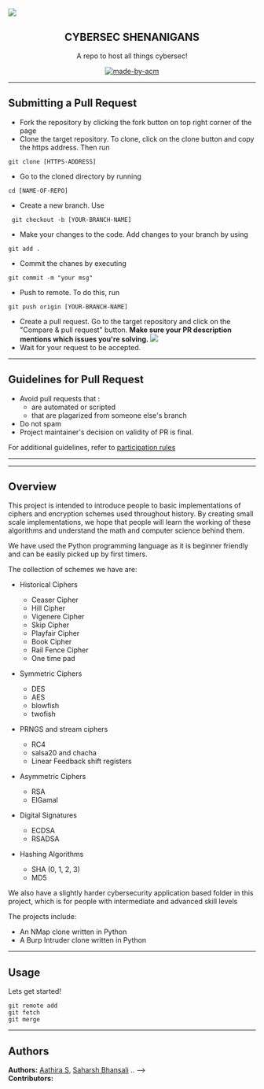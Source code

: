 <h1 align="center>Kicking Off Hacktoberfest with ACM-VIT!</h1>
<p align="center">
<img src="https://user-images.githubusercontent.com/67265786/194695103-47903f06-20aa-450f-af56-78b9cc860d6f.png">
</p>

<h2 align="center"> CYBERSEC SHENANIGANS  </h2>

<p align="center"> 
A repo to host all things cybersec!
</p>

<p align="center">
  <a href="https://acmvit.in/" target="_blank">
    <img alt="made-by-acm" src="https://img.shields.io/badge/MADE%20BY-ACM%20VIT-blue?style=for-the-badge" />
  </a>
    <!-- Uncomment the below line to add the license badge. Make sure the right license badge is reflected. -->
    <!-- <img alt="license" src="https://img.shields.io/badge/License-MIT-green.svg?style=for-the-badge" /> -->
    <!-- forks/stars/tech stack in the form of badges from https://shields.io/ -->
</p>

---
## Submitting a Pull Request

 * Fork the repository by clicking the fork button on top right corner of the page
 * Clone the target repository. To clone, click on the clone button and copy the https address. Then run 
 <pre><code>git clone [HTTPS-ADDRESS]</code></pre>
* Go to the cloned directory by running 
<pre><code>cd [NAME-OF-REPO]</code></pre>
* Create a new branch. Use 
<pre><code> git checkout -b [YOUR-BRANCH-NAME]</code></pre>
* Make your changes to the code. Add changes to your branch by using 
<pre><code>git add .</code></pre>
* Commit the chanes by executing
<pre><code>git commit -m "your msg"</code></pre>
* Push to remote. To do this, run 
<pre><code>git push origin [YOUR-BRANCH-NAME]</code></pre>
* Create a pull request. Go to the target repository and click on the "Compare & pull request" button. **Make sure your PR description mentions which issues you're solving.**
<img src="https://drive.google.com/u/1/uc?id=1f9JKAR-kRvCRGxIs_SAvegaYDPx53T9G&export=download"></img>
* Wait for your request to be accepted. 

---
## Guidelines for Pull Request

<!-- general guidelines here -->
  * Avoid pull requests that :
      * are automated or scripted
      * that are plagarized from someone else's branch
  * Do not spam
  * Project maintainer's decision on validity of PR is final.

  For additional guidelines, refer to [participation rules](https://hacktoberfest.digitalocean.com/details#rules)

---

<!--_domain specific guidelines here_-->
  
---
## Overview

This project is intended to introduce people to basic implementations of ciphers and encryption schemes used throughout history. By creating small scale implementations, we hope that people will learn the working of these algorithms and understand the math and computer science behind them. 

We have used the Python programming language as it is beginner friendly and can be easily picked up by first timers.

The collection of schemes we have are:
* Historical Ciphers
  - Ceaser Cipher
  - Hill Cipher
  - Vigenere Cipher
  - Skip Cipher
  - Playfair Cipher
  - Book Cipher
  - Rail Fence Cipher
  - One time pad

* Symmetric Ciphers
  - DES
  - AES
  - blowfish
  - twofish

* PRNGS and stream ciphers
  - RC4
  - salsa20 and chacha
  - Linear Feedback shift registers

* Asymmetric Ciphers
  - RSA
  - ElGamal

* Digital Signatures
  - ECDSA
  - RSADSA

* Hashing Algorithms
  - SHA (0, 1, 2, 3)
  - MD5 

We also have a slightly harder cybersecurity application based folder in this project, which is for people with intermediate and advanced skill levels

The projects include:
- An NMap clone written in Python
- A Burp Intruder clone written in Python

---
## Usage
<!-- How To, Features, Installation etc. as subheadings in this section. example-->

Lets get started!
```console
git remote add
git fetch
git merge
```

---
## Authors

**Authors:**  [Aathira S](https://github.com/Aathira-S), [Saharsh Bhansali](https://github.com/saharshbhansali) .. -->  
**Contributors:** <!-- Generate contributors list using this link - https://contributors-img.web.app/preview -->
